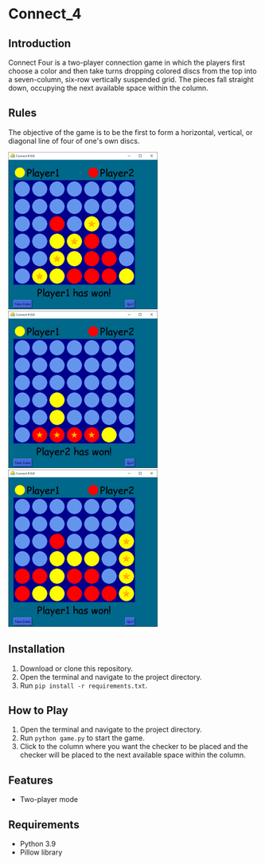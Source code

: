 # Connect_4

## Introduction

Connect Four is a two-player connection game in which the players first choose a color and then take turns dropping colored discs from the top into a seven-column, six-row vertically suspended grid. The pieces fall straight down, occupying the next available space within the column.

## Rules

The objective of the game is to be the first to form a horizontal, vertical, or diagonal line of four of one's own discs.

![win_diagonal](Images/win_d.png) ![win_horizontal](Images/win_h.png) ![win_vertically](Images/win_v.png)

## Installation

1. Download or clone this repository.
2. Open the terminal and navigate to the project directory.
3. Run `pip install -r requirements.txt`.

## How to Play

1. Open the terminal and navigate to the project directory.
2. Run `python game.py` to start the game.
3. Click to the column where you want the checker to be placed and the checker will be placed to the next available space within the column.

## Features

- Two-player mode

## Requirements

- Python 3.9
- Pillow library
